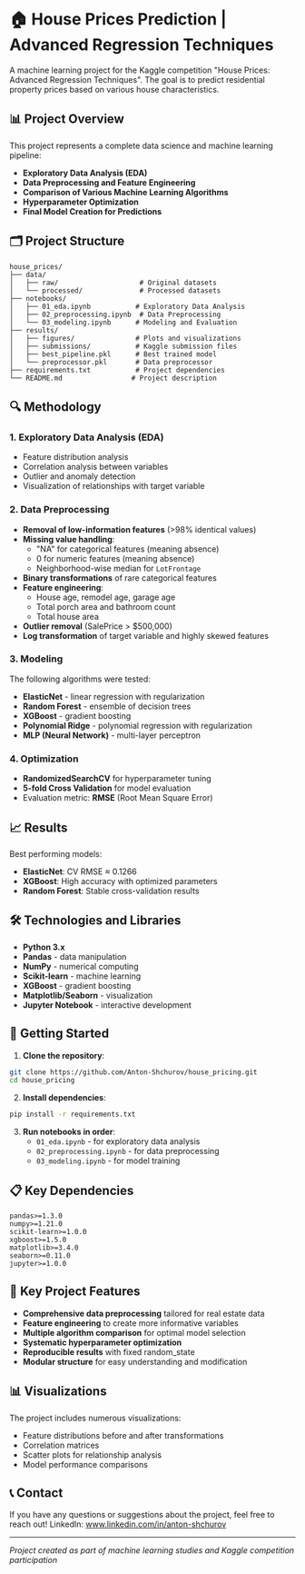 ﻿# 🏠 House Prices Prediction | Advanced Regression Techniques

A machine learning project for the Kaggle competition "House Prices: Advanced Regression Techniques". The goal is to predict residential property prices based on various house characteristics.

## 📊 Project Overview

This project represents a complete data science and machine learning pipeline:
- **Exploratory Data Analysis (EDA)**
- **Data Preprocessing and Feature Engineering**
- **Comparison of Various Machine Learning Algorithms**
- **Hyperparameter Optimization**
- **Final Model Creation for Predictions**

## 🗂️ Project Structure

```
house_prices/
├── data/
│   ├── raw/                    # Original datasets
│   └── processed/              # Processed datasets
├── notebooks/
│   ├── 01_eda.ipynb           # Exploratory Data Analysis
│   ├── 02_preprocessing.ipynb  # Data Preprocessing
│   └── 03_modeling.ipynb      # Modeling and Evaluation
├── results/
│   ├── figures/               # Plots and visualizations
│   ├── submissions/           # Kaggle submission files
│   ├── best_pipeline.pkl      # Best trained model
│   └── preprocessor.pkl       # Data preprocessor
├── requirements.txt           # Project dependencies
└── README.md                 # Project description
```

## 🔍 Methodology

### 1. Exploratory Data Analysis (EDA)
- Feature distribution analysis
- Correlation analysis between variables
- Outlier and anomaly detection
- Visualization of relationships with target variable

### 2. Data Preprocessing
- **Removal of low-information features** (>98% identical values)
- **Missing value handling**:
  - "NA" for categorical features (meaning absence)
  - 0 for numeric features (meaning absence)
  - Neighborhood-wise median for `LotFrontage`
- **Binary transformations** of rare categorical features
- **Feature engineering**:
  - House age, remodel age, garage age
  - Total porch area and bathroom count
  - Total house area
- **Outlier removal** (SalePrice > $500,000)
- **Log transformation** of target variable and highly skewed features

### 3. Modeling
The following algorithms were tested:
- **ElasticNet** - linear regression with regularization
- **Random Forest** - ensemble of decision trees
- **XGBoost** - gradient boosting
- **Polynomial Ridge** - polynomial regression with regularization
- **MLP (Neural Network)** - multi-layer perceptron

### 4. Optimization
- **RandomizedSearchCV** for hyperparameter tuning
- **5-fold Cross Validation** for model evaluation
- Evaluation metric: **RMSE** (Root Mean Square Error)

## 📈 Results

Best performing models:
- **ElasticNet**: CV RMSE ≈ 0.1266
- **XGBoost**: High accuracy with optimized parameters
- **Random Forest**: Stable cross-validation results

## 🛠️ Technologies and Libraries

- **Python 3.x**
- **Pandas** - data manipulation
- **NumPy** - numerical computing
- **Scikit-learn** - machine learning
- **XGBoost** - gradient boosting
- **Matplotlib/Seaborn** - visualization
- **Jupyter Notebook** - interactive development

## 🚀 Getting Started

1. **Clone the repository**:
```bash
git clone https://github.com/Anton-Shchurov/house_pricing.git
cd house_pricing
```

2. **Install dependencies**:
```bash
pip install -r requirements.txt
```

3. **Run notebooks in order**:
   - `01_eda.ipynb` - for exploratory data analysis
   - `02_preprocessing.ipynb` - for data preprocessing
   - `03_modeling.ipynb` - for model training

## 📋 Key Dependencies

```
pandas>=1.3.0
numpy>=1.21.0
scikit-learn>=1.0.0
xgboost>=1.5.0
matplotlib>=3.4.0
seaborn>=0.11.0
jupyter>=1.0.0
```

## 🎯 Key Project Features

- **Comprehensive data preprocessing** tailored for real estate data
- **Feature engineering** to create more informative variables
- **Multiple algorithm comparison** for optimal model selection
- **Systematic hyperparameter optimization**
- **Reproducible results** with fixed random_state
- **Modular structure** for easy understanding and modification

## 📊 Visualizations

The project includes numerous visualizations:
- Feature distributions before and after transformations
- Correlation matrices
- Scatter plots for relationship analysis
- Model performance comparisons

## 📞 Contact

If you have any questions or suggestions about the project, feel free to reach out!
LinkedIn: www.linkedin.com/in/anton-shchurov

---
*Project created as part of machine learning studies and Kaggle competition participation*
